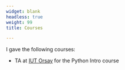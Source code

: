 ```yaml
---
widget: blank
headless: true
weight: 99
title: Courses

---
```


I gave the following courses:
  - TA at [IUT Orsay](http://www.iut-orsay.u-psud.fr/fr/specialites/mesures_physiques.html) for the Python Intro course
